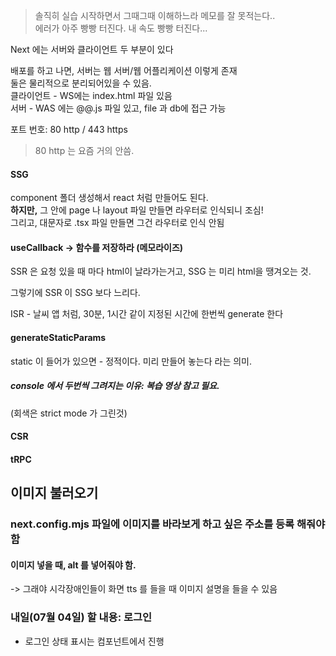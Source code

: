 > 솔직히 실습 시작하면서 그때그때 이해하느라 메모를 잘 못적는다..  
> 에러가 아주 빵빵 터진다. 내 속도 빵빵 터진다... 


Next 에는 서버와 클라이언트 두 부분이 있다 

배포를 하고 나면, 서버는 웹 서버/웹 어플리케이션 이렇게 존재  
둘은 물리적으로 분리되어있을 수 있음.  
클라이언트 - WS에는 index.html 파일 있음  
서버 - WAS 에는 @@.js 파일 있고, file 과 db에 접근 가능 

포트 번호: 80 http / 443 https
> 80 http 는 요즘 거의 안씀. 


#### SSG 


component 폴더 생성해서 react 처럼 만들어도 된다.  
**하지만,** 그 안에 page 나 layout 파일 만들면 라우터로 인식되니 조심!   
그리고, 대문자로 .tsx 파일 만들면 그건 라우터로 인식 안됨  


#### useCallback -> 함수를 저장하라 (메모라이즈)


SSR 은 요청 있을 때 마다 html이 날라가는거고, 
SSG 는 미리 html을 땡겨오는 것. 

그렇기에 SSR 이 SSG 보다 느리다.  

ISR - 날씨 앱 처럼, 30분, 1시간 같이 지정된 시간에 한번씩 generate 한다 


#### generateStaticParams 
static 이 들어가 있으면 - 정적이다. 미리 만들어 놓는다 라는 의미.  

##### console 에서 두번씩 그려지는 이유:  복습 영상 참고 필요. 
(회색은 strict mode 가 그린것) 

#### CSR


#### tRPC 



## 이미지 불러오기 
### next.config.mjs 파일에 이미지를 바라보게 하고 싶은 주소를 등록 해줘야 함 

#### 이미지 넣을 때, alt 를 넣어줘야 함. 
-> 그래야 시각장애인들이 화면 tts 를 들을 때 이미지 설명을 들을 수 있음 


### 내일(07월 04일) 할 내용: 로그인 
- 로그인 상태 표시는 컴포넌트에서 진행 
